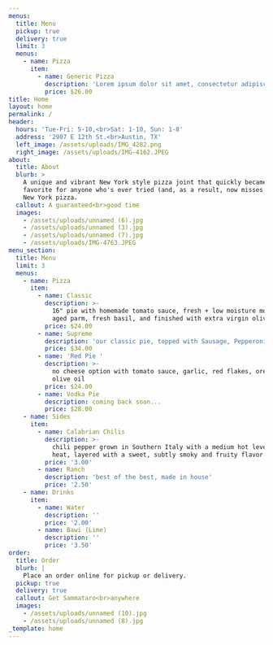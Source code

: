 ```yaml
---
menus:
  title: Menu
  pickup: true
  delivery: true
  limit: 3
  menus:
    - name: Pizza
      item:
        - name: Generic Pizza
          description: 'Lorem ipsum dolor sit amet, consectetur adipiscing elit.'
          price: $26.00
title: Home
layout: home
permalink: /
header:
  hours: 'Tue-Fri: 5-10,<br>Sat: 1-10, Sun: 1-8'
  address: '2907 E 12th St.<br>Austin, TX'
  left_image: /assets/uploads/IMG_4282.png
  right_image: /assets/uploads/IMG-4162.JPEG
about:
  title: About
  blurb: >
    A unique and vibrant New York style pizza joint that quickly became a
    favorite for anyone who's ever tried (and, as a result, now misses dearly)
    New York pizza.
  callout: A guaranteed<br>good time
  images:
    - /assets/uploads/unnamed (6).jpg
    - /assets/uploads/unnamed (3).jpg
    - /assets/uploads/unnamed (7).jpg
    - /assets/uploads/IMG-4763.JPEG
menu_section:
  title: Menu
  limit: 3
  menus:
    - name: Pizza
      item:
        - name: Classic
          description: >-
            16" pie with homemade tomato sauce, fresh + low moisture mozzarella,
            aged parm, fresh basil, and finished with extra virgin olive oil
          price: $24.00
        - name: Supreme
          description: 'our classic pie, topped with Sausage, Pepperoni, Mushroom, & Shallot'
          price: $34.00
        - name: 'Red Pie '
          description: >-
            no cheese option with tomato sauce, garlic, red flakes, oregano,
            olive oil
          price: $24.00
        - name: Vodka Pie
          description: coming back soon...
          price: $28.00
    - name: Sides
      item:
        - name: Calabrian Chilis
          description: >-
            chili pepper grown in Southern Italy with a medium hot level of
            heat, layered with a sweet, subtly smoky and fruity flavor
          price: '3.00'
        - name: Ranch
          description: 'best of the best, made in house'
          price: '2.50'
    - name: Drinks
      item:
        - name: Water
          description: ''
          price: '2.00'
        - name: Bawi (Lime)
          description: ''
          price: '3.50'
order:
  title: Order
  blurb: |
    Place an order online for pickup or delivery.
  pickup: true
  delivery: true
  callout: Get Sammataro<br>anywhere
  images:
    - /assets/uploads/unnamed (10).jpg
    - /assets/uploads/unnamed (8).jpg
_template: home
---
```



